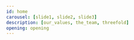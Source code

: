 ```yaml
---
id: home
carousel: [slide1, slide2, slide3]
description: [our_values, the_team, threefold]
opening: opening
---
```

